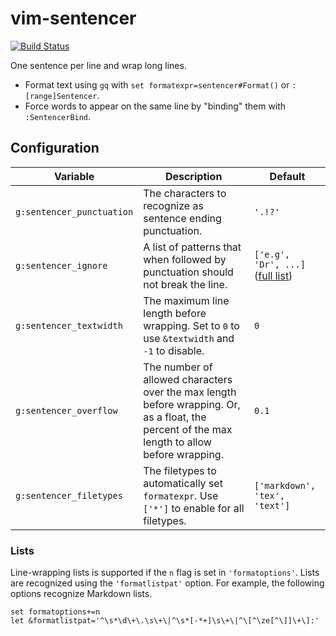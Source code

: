 # vim-sentencer

[![Build Status](https://github.com/whonore/vim-sentencer/workflows/Tests/badge.svg?branch=main)](https://github.com/whonore/vim-sentencer/actions?query=workflow%3ATests)

One sentence per line and wrap long lines.
* Format text using `gq` with `set formatexpr=sentencer#Format()` or `:[range]Sentencer`.
* Force words to appear on the same line by "binding" them with `:SentencerBind`.

## Configuration

| Variable | Description | Default |
|---|---|---|
| `g:sentencer_punctuation` | The characters to recognize as sentence ending punctuation. | `'.!?'` |
| `g:sentencer_ignore` | A list of patterns that when followed by punctuation should not break the line. | `['e.g', 'Dr', ...]` ([full list](plugin/sentencer.vim)) |
| `g:sentencer_textwidth` |  The maximum line length before wrapping. Set to `0` to use `&textwidth` and `-1` to disable. | `0` |
| `g:sentencer_overflow` | The number of allowed characters over the max length before wrapping. Or, as a float, the percent of the max length to allow before wrapping. | `0.1` |
| `g:sentencer_filetypes` | The filetypes to automatically set `formatexpr`. Use `['*']` to enable for all filetypes. | `['markdown', 'tex', 'text']` |

### Lists

Line-wrapping lists is supported if the `n` flag is set in `'formatoptions'`.
Lists are recognized using the `'formatlistpat'` option.
For example, the following options recognize Markdown lists.
```vim
set formatoptions+=n
let &formatlistpat='^\s*\d\+\.\s\+\|^\s*[-*+]\s\+\|^\[^\ze[^\]]\+\]:'
```
